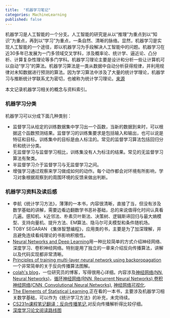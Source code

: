 ```yaml
---
title:  "机器学习笔记"
categories: MachineLearning
published: false
---
```


机器学习是人工智能的一个分支。人工智能的研究是从以“推理”为重点到以“知识”为重点，再到以“学习”为重点，一条自然、清晰的脉络。显然，机器学习是实现人工智能的一个途径，即以机器学习为手段解决人工智能中的问题。机器学习在近30多年已发展为一门多领域交叉学科，涉及概率论、统计学、逼近论、凸分析、计算复杂性理论等多门学科。机器学习理论主要是设计和分析一些让计算机可以自动“学习”的算法。机器学习算法是一类从数据中自动分析获得规律，并利用规律对未知数据进行预测的算法。因为学习算法中涉及了大量的统计学理论，机器学习与推断统计学联系尤为密切，也被称为统计学习理论。[来源](https://zh.wikipedia.org/wiki/%E6%9C%BA%E5%99%A8%E5%AD%A6%E4%B9%A0)

本文记录机器学习相关的概念与资料索引。

### 机器学习分类

机器学习可以分成下面几种类别：

* 监督学习从给定的训练数据集中学习出一个函数，当新的数据到来时，可以根据这个函数预测结果。监督学习的训练集要求是包括输入和输出，也可以说是特征和目标。训练集中的目标是由人标注的。常见的监督学习算法包括回归分析和统计分类。
* 无监督学习与监督学习相比，训练集没有人为标注的结果。常见的无监督学习算法有聚类。
* 半监督学习介于监督学习与无监督学习之间。
* 增强学习通过观察来学习做成如何的动作。每个动作都会对环境有所影响，学习对象根据观察到的周围环境的反馈来做出判断。


### 机器学习资料及读后感

* 李航《统计学习方法》，薄薄的一本书，内容很清晰，直接了当，但没有涉及数学基础的讲解，需要边看边翻数学书恶补基础，总的来说值得化时间认真看几遍。感知机、k近邻法、朴素贝叶斯法、决策树、逻辑斯谛回归与最大熵模型、支持向量机、提升方法、EM算法、隐马尔可夫模型和条件随机场。
* TOBY SEGARAN 《集体智慧编程》，应用类的书，主要是为了加深理解，并且避免连续看纯理论的书影响积极性。
* [Neural Networks and Deep Learning](http://neuralnetworksanddeeplearning.com/index.html)用一种比较简单的方式介绍神经网络、深度学习、卷积神经网络。特别是用了独立的一章来介绍反向传播算法，讲解以及代码实现都非常清晰。
* [Principles of training multi-layer neural network using backpropagation](http://galaxy.agh.edu.pl/~vlsi/AI/backp_t_en/backprop.html) 一个非常简单的关于反向传播算法图解。
* [colah's blog](http://colah.github.io/)，一位研究员的博客，写得很用心详细。内容涉及[神经网络(NN, Neural Networks)](http://colah.github.io/posts/2014-03-NN-Manifolds-Topology/)，[循环神经网络(RNN, Recurrent Neural Networks)](http://colah.github.io/posts/2015-08-Understanding-LSTMs/),[卷积神经网络(CNN, Convolutional Neural Networks)](http://colah.github.io/posts/2014-07-Conv-Nets-Modular/), [神经网络可视化](http://colah.github.io/posts/2014-10-Visualizing-MNIST/).
* [The Elements of Statistical Learning](http://statweb.stanford.edu/~tibs/ElemStatLearn/),正在看的一本书，主要涉及机器学习相关数学基础，可以作为《统计学习方法》的补充，未完待续。 
* [CS231n课程笔记翻译：反向传播笔记](https://zhuanlan.zhihu.com/p/21407711),对反向传播解析得比较仔细。
* [深度学习论文阅读路线图](https://github.com/songrotek/Deep-Learning-Papers-Reading-Roadmap)

